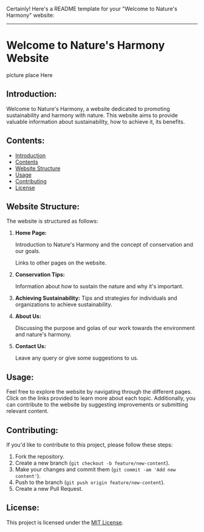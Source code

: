 Certainly! Here's a README template for your "Welcome to Nature's Harmony" website:

---

# Welcome to Nature's Harmony Website
picture place Here

## Introduction:

Welcome to Nature's Harmony, a website dedicated to promoting sustainability and harmony with nature. This website aims to provide valuable information about sustainability, how to achieve it, its benefits.

## Contents:

- [Introduction](#introduction)
- [Contents](#contents)
- [Website Structure](#website-structure)
- [Usage](#usage)
- [Contributing](#contributing)
- [License](#license)

## Website Structure:

The website is structured as follows:

1. **Home Page:**
   
   Introduction to Nature's Harmony and the concept of conservation and our goals.
   
   Links to other pages on the website.
   
2. **Conservation Tips:**
   
   Information about how to sustain the nature and why it's important.
   
3. **Achieving Sustainability:**
Tips and strategies for individuals and organizations to achieve sustainability.
   
4. **About Us:**
   
   Discussing the purpose and golas of our work towards the environment and nature's harmony.
5. **Contact Us:**
   
    Leave any query or give some suggestions to us.
   

## Usage:

Feel free to explore the website by navigating through the different pages. Click on the links provided to learn more about each topic. Additionally, you can contribute to the website by suggesting improvements or submitting relevant content.

## Contributing:

If you'd like to contribute to this project, please follow these steps:

1. Fork the repository.
2. Create a new branch (`git checkout -b feature/new-content`).
3. Make your changes and commit them (`git commit -am 'Add new content'`).
4. Push to the branch (`git push origin feature/new-content`).
5. Create a new Pull Request.

## License:

This project is licensed under the [MIT License](LICENSE).

